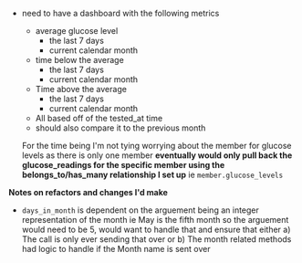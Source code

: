 - need to have a dashboard with the following metrics
    - average glucose level
        - the last 7 days
        - current calendar month
    - time below the average
        - the last 7 days
        - current calendar month
    - Time above the average
        - the last 7 days
        - current calendar month
    - All based off of the tested_at time
    - should also compare it to the previous month

    For the time being I'm not tying worrying about the member for glucose levels as there is only one member **eventually would only pull back the glucose_readings for the specific member using the belongs_to/has_many relationship I set up** ie `member.glucose_levels`






**Notes on refactors and changes I'd make**
- `days_in_month` is dependent on the arguement being an integer representation of the month ie May is the fifth month so the arguement would need to be 5, would want to handle that and ensure that either 
    a) The call is only ever sending that over or
    b) The month related methods had logic to handle if the Month name is sent over
